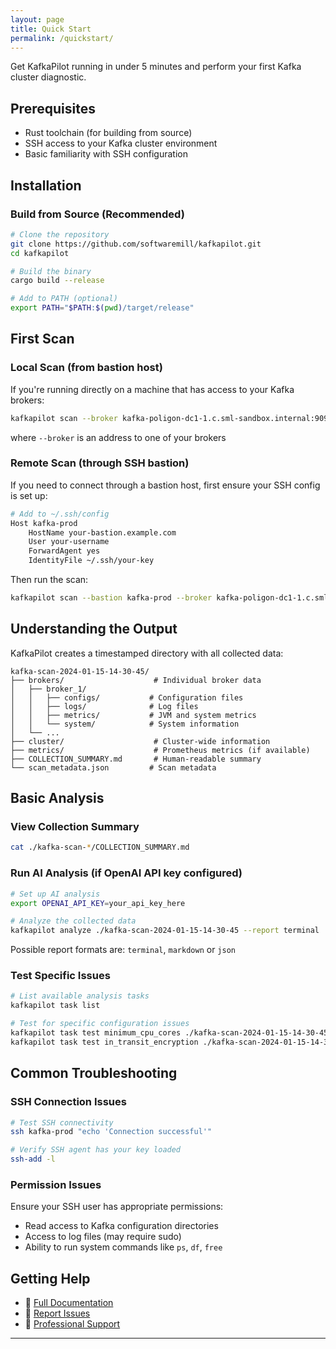 ```yaml
---
layout: page
title: Quick Start
permalink: /quickstart/
---
```


Get KafkaPilot running in under 5 minutes and perform your first Kafka cluster diagnostic.

## Prerequisites

- Rust toolchain (for building from source)
- SSH access to your Kafka cluster environment
- Basic familiarity with SSH configuration

## Installation

### Build from Source (Recommended)

```bash
# Clone the repository
git clone https://github.com/softwaremill/kafkapilot.git
cd kafkapilot

# Build the binary
cargo build --release

# Add to PATH (optional)
export PATH="$PATH:$(pwd)/target/release"
```

## First Scan

### Local Scan (from bastion host)

If you're running directly on a machine that has access to your Kafka brokers:

```bash
kafkapilot scan --broker kafka-poligon-dc1-1.c.sml-sandbox.internal:9092
```
where `--broker` is an address to one of your brokers

### Remote Scan (through SSH bastion)

If you need to connect through a bastion host, first ensure your SSH config is set up:

```bash
# Add to ~/.ssh/config
Host kafka-prod
    HostName your-bastion.example.com
    User your-username
    ForwardAgent yes
    IdentityFile ~/.ssh/your-key
```

Then run the scan:

```bash
kafkapilot scan --bastion kafka-prod --broker kafka-poligon-dc1-1.c.sml-sandbox.internal:9092
```

## Understanding the Output

KafkaPilot creates a timestamped directory with all collected data:

```
kafka-scan-2024-01-15-14-30-45/
├── brokers/                    # Individual broker data
│   ├── broker_1/
│   │   ├── configs/           # Configuration files
│   │   ├── logs/              # Log files
│   │   ├── metrics/           # JVM and system metrics
│   │   └── system/            # System information
│   └── ...
├── cluster/                    # Cluster-wide information
├── metrics/                    # Prometheus metrics (if available)
├── COLLECTION_SUMMARY.md       # Human-readable summary
└── scan_metadata.json         # Scan metadata
```

## Basic Analysis

### View Collection Summary

```bash
cat ./kafka-scan-*/COLLECTION_SUMMARY.md
```

### Run AI Analysis (if OpenAI API key configured)

```bash
# Set up AI analysis
export OPENAI_API_KEY=your_api_key_here

# Analyze the collected data
kafkapilot analyze ./kafka-scan-2024-01-15-14-30-45 --report terminal

```
Possible report formats are: `terminal`, `markdown` or `json` 

### Test Specific Issues

```bash
# List available analysis tasks
kafkapilot task list

# Test for specific configuration issues
kafkapilot task test minimum_cpu_cores ./kafka-scan-2024-01-15-14-30-45
kafkapilot task test in_transit_encryption ./kafka-scan-2024-01-15-14-30-45
```

## Common Troubleshooting

### SSH Connection Issues

```bash
# Test SSH connectivity
ssh kafka-prod "echo 'Connection successful'"

# Verify SSH agent has your key loaded
ssh-add -l
```

### Permission Issues

Ensure your SSH user has appropriate permissions:
- Read access to Kafka configuration directories
- Access to log files (may require sudo)
- Ability to run system commands like `ps`, `df`, `free`


## Getting Help

- 📖 [Full Documentation](../)
- 🐛 [Report Issues](https://github.com/softwaremill/kafkapilot/issues)
- 🏢 [Professional Support](https://softwaremill.com/services/apache-kafka-services/)

---
